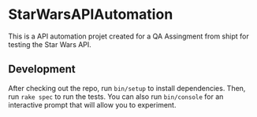 # StarWarsAPIAutomation

This is a API automation projet created for a QA Assingment from shipt for testing the Star Wars API.


## Development

After checking out the repo, run `bin/setup` to install dependencies. Then, run `rake spec` to run the tests. You can also run `bin/console` for an interactive prompt that will allow you to experiment.
